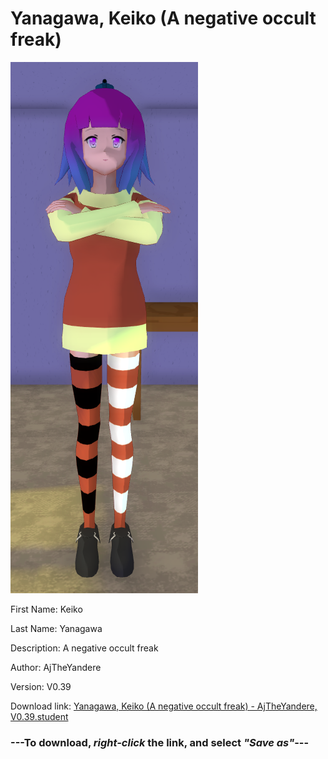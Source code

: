# Yanagawa, Keiko (A negative occult freak)

<img src = "https://raw.githubusercontent.com/Arbiter1223/Daigaku-Gurashi-Custom-Students/master/Students/Files/Yanagawa%2C%20Keiko%20(A%20negative%20occult%20freak).png">

First Name: Keiko

Last Name: Yanagawa

Description: A negative occult freak

Author: AjTheYandere

Version: V0.39

Download link: <a href="https://raw.githubusercontent.com/Arbiter1223/Daigaku-Gurashi-Custom-Students/master/Students/Files/Yanagawa%2C%20Keiko%20(A%20negative%20occult%20freak)%20-%20AjTheYandere%2C%20V0.39.student">Yanagawa, Keiko (A negative occult freak) - AjTheYandere, V0.39.student</a>

### ---**To download, _right-click_ the link, and select _"Save as"_**---
